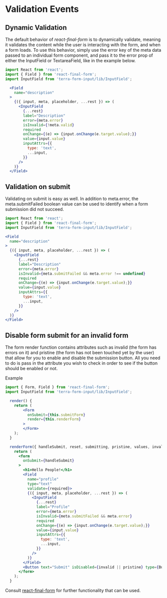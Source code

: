 # Validation Events

## Dynamic Validation

The default behavior of *react-final-form* is to dynamically validate, meaning it validates the content while the user is interacting with the form, and when a form loads. To use this behavior, simply use the error key of the meta data passed to an individual form component, and pass it to the error prop of either the InputField or TextareaField, like in the example below.

```jsx
import React from 'react';
import { Field } from 'react-final-form';
import InputField from 'terra-form-input/lib/InputField';

  <Field
    name="description"
  >
    {({ input, meta, placeholder, ...rest }) => (
      <InputField
        {...rest}
        label="Description"
        error={meta.error}
        isInvalid={!meta.valid}
        required
        onChange={(e) => {input.onChange(e.target.value);}}
        value={input.value}
        inputAttrs={{
          type: 'text',
          ...input,
        }}
      />
    )}
  </Field>
```

## Validation on submit

Validating on submit is easy as well. In addition to meta.error, the meta.submitFailed boolean value can be used to identify when a form submission did not succeed.

```jsx
import React from 'react';
import { Field } from 'react-final-form';
import InputField from 'terra-form-input/lib/InputField';

<Field
  name="description"
>
  {({ input, meta, placeholder, ...rest }) => (
    <InputField
      {...rest}
      label="Description"
      error={meta.error}
      isInvalid={meta.submitFailed && meta.error !== undefined}
      required
      onChange={(e) => {input.onChange(e.target.value);}}
      value={input.value}
      inputAttrs={{
        type: 'text',
        ...input,
      }}
    />
  )}
</Field>
```

## Disable form submit for an invalid form

The form render function contains attributes such as invalid (the form has errors on it) and pristine (the form has not been touched yet by the user) that allow for you to enable and disable the submission button. All you need to do is pass in the attribute you wish to check in order to see if the button should be enabled or not.

Example

```jsx
import { Form, Field } from 'react-final-form';
import InputField from 'terra-form-input/lib/InputField';

  render() {
    return (
        <Form
          onSubmit={this.submitForm}
          render={this.renderForm}
        >
        </Form>
    );
  }

  renderForm({ handleSubmit, reset, submitting, pristine, values, invalid }) {
    return (
      <form
        onSubmit={handleSubmit}
      >
        <h1>Hello People!</h1>
        <Field
          name="profile"
          type="text"
          validate={required}>
          {({ input, meta, placeholder, ...rest }) => (
            <InputField
              {...rest}
              label="Profile"
              error={meta.error}
              isInvalid={meta.submitFailed && meta.error}
              required
              onChange={(e) => {input.onChange(e.target.value);}}
              value={input.value}
              inputAttrs={{
                type: 'text',
                ...input,
              }}
            />
          )}
        </Field>
        <Button text="Submit" isDisabled={invalid || pristine} type={Button.Opts.Types.SUBMIT}/>
      </form>
    );
  }

```

Consult [react-final-form](https://github.com/final-form/react-final-form) for further functionality that can be used.
